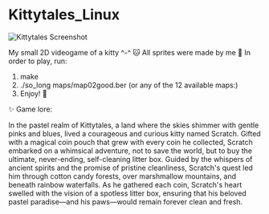 # Kittytales_Linux
![Kittytales Screenshot](https://github.com/iriscodinggit/Kittytales_Linux/assets/133221081/98534ac7-2845-4cee-8775-583019607fe2)

My small 2D videogame of a kitty ^-^ 🐱 All sprites were made by me 💖 In order to play, run:

1. make
2. ./so_long maps/map02good.ber (or any of the 12 available maps:)
3. Enjoy! 🥳

✨ Game lore:

In the pastel realm of Kittytales, a land where the skies shimmer with gentle pinks and blues, lived a courageous and curious kitty named Scratch. Gifted with a magical coin pouch that grew with every coin he collected, Scratch embarked on a whimsical adventure, not to save the world, but to buy the ultimate, never-ending, self-cleaning litter box. Guided by the whispers of ancient spirits and the promise of pristine cleanliness, Scratch's quest led him through cotton candy forests, over marshmallow mountains, and beneath rainbow waterfalls. As he gathered each coin, Scratch's heart swelled with the vision of a spotless litter box, ensuring that his beloved pastel paradise—and his paws—would remain forever clean and fresh.
